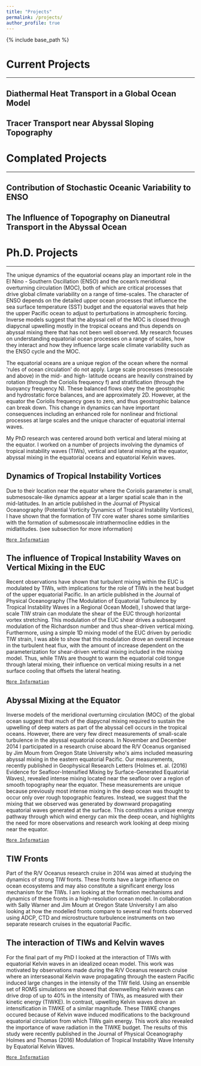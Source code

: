 ```yaml
---
title: "Projects"
permalink: /projects/
author_profile: true
---
```


{% include base_path %}

# Current Projects
___

## Diathermal Heat Transport in a Global Ocean Model

## Tracer Transport near Abyssal Sloping Topography

# Complated Projects
___

## Contribution of Stochastic Oceanic Variability to ENSO

## The Influence of Topography on Dianeutral Transport in the Abyssal Ocean

# Ph.D. Projects
___

The unique dynamics of the equatorial oceans play an important role in
the El Nino - Southern Oscillation (ENSO) and the ocean’s meridional
overturning circulation (MOC), both of which are critical processes
that drive global climate variability on a range of time-scales. The
character of ENSO depends on the detailed upper ocean processes that
influence the sea surface temperature (SST) budget and the equatorial
waves that help the upper Pacific ocean to adjust to perturbations in
atmospheric forcing. Inverse models suggest that the abyssal cell of
the MOC is closed through diapycnal upwelling mostly in the tropical
oceans and thus depends on abyssal mixing there that has not been well
observed. My research focuses on understanding equatorial ocean
processes on a range of scales, how they interact and how they
influence large scale climate variability such as the ENSO cycle and
the MOC.

The equatorial oceans are a unique region of the ocean where the
normal 'rules of ocean circulation' do not apply. Large scale
processes (mesoscale and above) in the mid- and high- latitude oceans
are heavily constrained by rotation (through the Coriolis frequency f)
and stratification (through the buoyancy frequency N). These balanced
flows obey the the geostrophic and hydrostatic force balances, and are
approximately 2D. However, at the equator the Coriolis frequency goes
to zero, and thus geostrophic balance can break down.  This change in
dynamics can have important consequences including an enhanced role
for nonlinear and frictional processes at large scales and the unique
character of equatorial internal waves.

My PhD research was centered around both vertical and lateral mixing
at the equator. I worked on a number of projects involving the
dynamics of tropical instability waves (TIWs), vertical and lateral
mixing at the equator, abyssal mixing in the equatorial oceans and
equatorial Kelvin waves.

## Dynamics of Tropical Instability Vortices

Due to their location near the equator where the Coriolis parameter is
small, submesoscale-like dynamics appear at a larger spatial scale
than in the mid-latitudes. In an article published in the Journal of
Physical Oceanography (Potential Vorticity Dynamics of Tropical
Instability Vortices), I have shown that the formation of TIV core
water shares some similarities with the formation of submesoscale
intrathermocline eddies in the midlatitudes. (see subsection for more
information)

[`More Information`](/projects/TIV_Dyn)

## The influence of Tropical Instability Waves on Vertical Mixing in the EUC

Recent observations have shown that turbulent mixing within the EUC is
modulated by TIWs, with implications for the role of TIWs in the heat
budget of the upper equatorial Pacific. In an article published in the
Journal of Physical Oceanography (The Modulation of Equatorial
Turbulence by Tropical Instability Waves in a Regional Ocean Model), I
showed that large-scale TIW strain can modulate the shear of the EUC
through horizontal vortex stretching. This modulation of the EUC shear
drives a subsequent modulation of the Richardson number and thus
shear-driven vertical mixing. Furthermore, using a simple 1D mixing
model of the EUC driven by periodic TIW strain, I was able to show
that this modulation drove an overall increase in the turbulent heat
flux, with the amount of increase dependent on the parameterization
for shear-driven vertical mixing included in the mixing model. Thus,
while TIWs are thought to warm the equatorial cold tongue through
lateral mixing, their influence on vertical mixing results in a net
surface cooling that offsets the lateral heating.

[`More Information`](/projects/TIW_Mixing)

## Abyssal Mixing at the Equator

Inverse models of the meridional overturning circulation (MOC) of the
global ocean suggest that much of the diapycnal mixing required to
sustain the upwelling of deep waters as part of the abyssal cell
occurs in the tropical oceans. However, there are very few direct
measurements of small-scale turbulence in the abyssal equatorial
oceans. In November and December 2014 I participated in a research
cruise aboard the R/V Oceanus organised by Jim Moum from Oregon State
University who's aims included measuring abyssal mixing in the eastern
equatorial Pacific. Our measurements, recently published in
Geophysical Research Letters (Holmes et. al. (2016) Evidence for
Seafloor-Intensified Mixing by Surface-Generated Equatorial Waves),
revealed intense mixing located near the seafloor over a region of
smooth topography near the equator. These measurements are unique
because previously most intense mixing in the deep ocean was thought
to occur only over rough topographic features. Instead, we suggest
that the mixing that we observed was generated by downward propagating
equatorial waves generated at the surface. This constitutes a unique
energy pathway through which wind energy can mix the deep ocean, and
highlights the need for more observations and research work looking at
deep mixing near the equator.

[`More Information`](/projects/DeepEqMix)

## TIW Fronts

Part of the R/V Oceanus research cruise in 2014 was aimed at studying
the dynamics of strong TIW fronts. These fronts have a large influence
on ocean ecosystems and may also constitute a significant energy loss
mechanism for the TIWs. I am looking at the formation mechanisms and
dynamics of these fronts in a high-resolution ocean model. In
collaboration with Sally Warner and Jim Moum at Oregon State
University I am also looking at how the modelled fronts compare to
several real fronts observed using ADCP, CTD and microstructure
turbulence instruments on two separate research cruises in the
equatorial Pacific.

## The interaction of TIWs and Kelvin waves

For the final part of my PhD I looked at the interaction of TIWs with
equatorial Kelvin waves in an idealized ocean model. This work was
motivated by observations made during the R/V Oceanus research cruise
where an interseasonal Kelvin wave propagating through the eastern
Pacific induced large changes in the intensity of the TIW field. Using
an ensemble set of ROMS simulations we showed that downwelling Kelvin
waves can drive drop of up to 40% in the intensity of TIWs, as
measured with their kinetic energy (TIWKE). In contrast, upwelling
Kelvin waves drove an intensification in TIWKE of a similar
magnitude. These TIWKE changes occured because of Kelvin wave induced
modifications to the background equatorial circulation from which TIWs
gain energy. This work also revealed the importance of wave radiation
in the TIWKE budget. The results of this study were recently published
in the Journal of Physical Oceanography Holmes and Thomas (2016)
Modulation of Tropical Instability Wave Intensity by Equatorial Kelvin
Waves.

[`More Information`](/projects/TIW_Kelvin)

